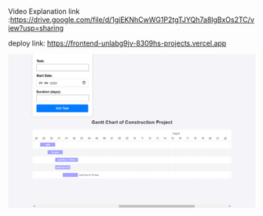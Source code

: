 
Video Explanation link :https://drive.google.com/file/d/1giEKNhCwWG1P2tgTJYQh7a8lgBxOs2TC/view?usp=sharing


deploy link: https://frontend-unlabg9jv-8309hs-projects.vercel.app 


![Screenshot of the project](./construction-project/screencapture-frontend-75w2zj9fw-8309hs-projects-vercel-app-2024-07-20-13_28_45%20(1).png)
